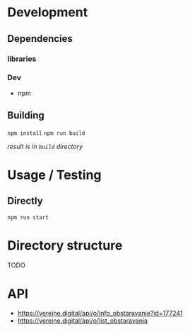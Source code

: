 # Development
## Dependencies
### libraries

### Dev
* npm

## Building
`npm install`
`npm run build`

*result is in `build` directory*

# Usage / Testing
## Directly
`npm run start`

# Directory structure
TODO

# API
* https://verejne.digital/api/o/info_obstaravanie?id=177241
* https://verejne.digital/api/o/list_obstaravania